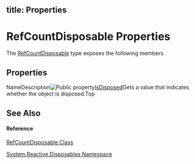 title: Properties
---
# RefCountDisposable Properties

The [RefCountDisposable](RefCountDisposable/RefCountDisposable) type exposes the following members.

## Properties

NameDescription![Public property](https://reactiveui.net/assets/img/Hh211972.pubproperty(en-us,VS.103).gif "Public property")[IsDisposed](IsDisposed/RefCountDisposable.IsDisposed)Gets a value that indicates whether the object is disposed.Top

## See Also

#### Reference

[RefCountDisposable Class](RefCountDisposable/RefCountDisposable)

[System.Reactive.Disposables Namespace](System.Reactive.Disposables/System.Reactive.Disposables)
